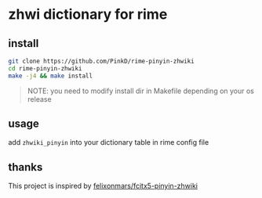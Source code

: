 # zhwi dictionary for rime

## install

```bash
git clone https://github.com/PinkD/rime-pinyin-zhwiki
cd rime-pinyin-zhwiki
make -j4 && make install
```

> NOTE: you need to modify install dir in Makefile depending on your os release

## usage

add `zhwiki_pinyin` into your dictionary table in rime config file

## thanks

This project is inspired by [felixonmars/fcitx5-pinyin-zhwiki](https://github.com/felixonmars/fcitx5-pinyin-zhwiki)

